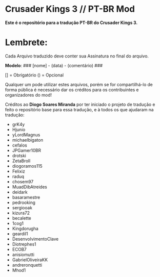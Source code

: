 # Crusader Kings 3 // PT-BR Mod

**Este é o repositório para a tradução PT-BR do Crusader Kings 3.**

# Lembrete:
Cada Arquivo traduzido deve conter sua Assinatura no final do arquivo.

**Modelo**: ### [nome] - (data) - (comentário) ###

[] = Obrigatório () = Opcional

Qualquer um pode utilizar estes arquivos, porém se for compartilhá-lo de forma pública é necessário dar os créditos para os contribuintes e organizadores do mod!

Créditos ao **Diogo Soares Miranda** por ter iniciado o projeto de tradução e feito o repositório base para essa tradução, e à todos os que ajudaram na tradução:
- grK4y
- Hjunio
- yLordMagnus
- michaelbigaton
- cefalos
- JPGamer10BR
- drotski
- ZetaBroll
- diogoramos115
- Felixiz
- raduq
- chosem97
- MuadDibAtreides
- deidark
- basaramestre
- pedrooking
- sergiooak
- kizura72
- becalette
- 1cog1
- Kingdorugha
- geardil1
- DesenvolvimentoClave
- Diotrephes1
- ECOB7
- anisiomutti
- GabrielOliveiraKK
- andreronquetti
- Mhod1
